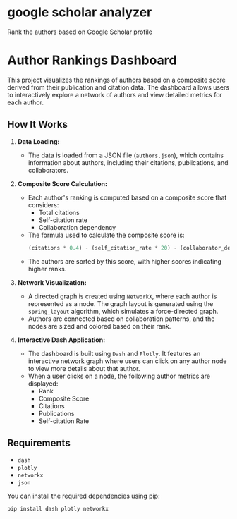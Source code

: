 # google scholar analyzer
 Rank the authors based on Google Scholar profile

# Author Rankings Dashboard

This project visualizes the rankings of authors based on a composite score derived from their publication and citation data. The dashboard allows users to interactively explore a network of authors and view detailed metrics for each author.

## How It Works

1. **Data Loading:**
   - The data is loaded from a JSON file (`authors.json`), which contains information about authors, including their citations, publications, and collaborators.

2. **Composite Score Calculation:**
   - Each author's ranking is computed based on a composite score that considers:
     - Total citations
     - Self-citation rate
     - Collaboration dependency
   - The formula used to calculate the composite score is:
     ```python
     (citations * 0.4) - (self_citation_rate * 20) - (collaborator_dependency * 10)
     ```
   - The authors are sorted by this score, with higher scores indicating higher ranks.

3. **Network Visualization:**
   - A directed graph is created using `NetworkX`, where each author is represented as a node. The graph layout is generated using the `spring_layout` algorithm, which simulates a force-directed graph.
   - Authors are connected based on collaboration patterns, and the nodes are sized and colored based on their rank.

4. **Interactive Dash Application:**
   - The dashboard is built using `Dash` and `Plotly`. It features an interactive network graph where users can click on any author node to view more details about that author.
   - When a user clicks on a node, the following author metrics are displayed:
     - Rank
     - Composite Score
     - Citations
     - Publications
     - Self-citation Rate

## Requirements

- `dash`
- `plotly`
- `networkx`
- `json`

You can install the required dependencies using pip:

```bash
pip install dash plotly networkx
